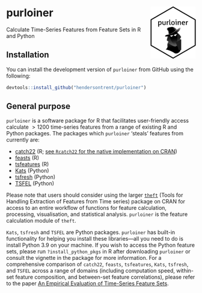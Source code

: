 
# purloiner <img src="man/figures/logo.png" align="right" width="120" />

Calculate Time-Series Features from Feature Sets in R and Python

## Installation

You can install the development version of `purloiner` from GitHub using
the following:

``` r
devtools::install_github("hendersontrent/purloiner")
```

## General purpose

`purloiner` is a software package for R that facilitates user-friendly
access calculate $>1200$ time-series features from a range of existing R
and Python packages. The packages which `purloiner` ‘steals’ features
from currently are:

- [catch22](https://link.springer.com/article/10.1007/s10618-019-00647-x)
  (R; [see `Rcatch22` for the native implementation on
  CRAN](https://github.com/hendersontrent/Rcatch22))
- [feasts](https://feasts.tidyverts.org) (R)
- [tsfeatures](https://github.com/robjhyndman/tsfeatures) (R)
- [Kats](https://facebookresearch.github.io/Kats/) (Python)
- [tsfresh](https://tsfresh.com) (Python)
- [TSFEL](https://tsfel.readthedocs.io/en/latest/) (Python)

Please note that users should consider using the larger
[`theft`](https://github.com/hendersontrent/theft/tree/main) (Tools for
Handling Extraction of Features from Time series) package on CRAN for
access to an entire workflow of functions for feature calculation,
processing, visualisation, and statistical analysis. `purloiner` is the
feature calculation module of `theft`.

`Kats`, `tsfresh` and `TSFEL` are Python packages. `purloiner` has
built-in functionality for helping you install these libraries—all you
need to do is install Python 3.9 on your machine. If you wish to access
the Python feature sets, please run `?install_python_pkgs` in R after
downloading `purloiner` or consult the vignette in the package for more
information. For a comprehensive comparison of `catch22`, `feasts`,
`tsfeatures`, `Kats`, `tsfresh`, and `TSFEL` across a range of domains
(including computation speed, within-set feature composition, and
between-set feature correlations), please refer to the paper [An
Empirical Evaluation of Time-Series Feature
Sets](https://ieeexplore.ieee.org/document/9679937).
